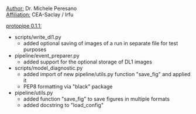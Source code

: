 <ins>Author:</ins> Dr. Michele Peresano  
<ins>Affiliation:</ins> CEA-Saclay / Irfu

<ins>protopipe 0.1.1:</ins>

* scripts/write_dl1.py
  - added optional saving of images of a run in separate file for test purposes
* pipeline/event_preparer.py
  - added support for the optional storage of DL1 images
* scripts/model_diagnostic.py
  - added import of new pipeline/utils.py function "save_fig" and applied it
  - PEP8 formatting via "black" package
* pipeline/utils.py
  - added function "save_fig" to save figures in multiple formats
  - added docstring to "load_config"
